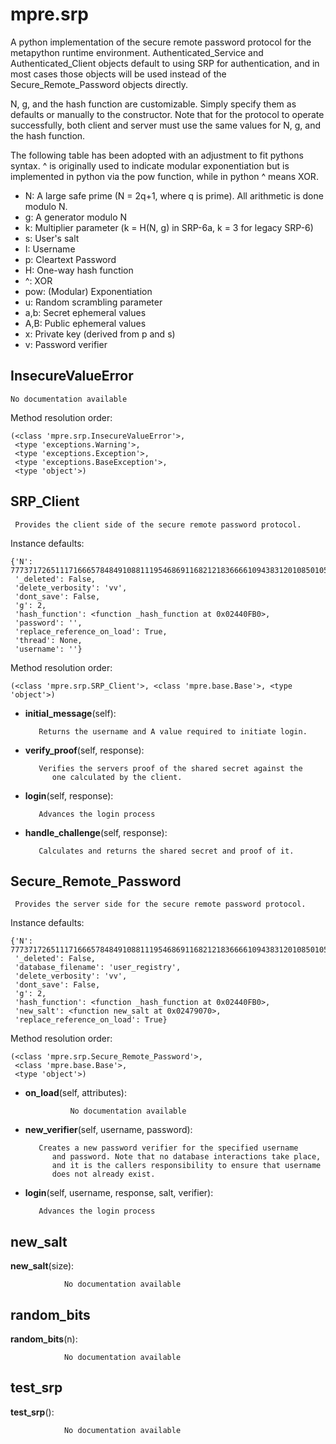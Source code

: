mpre.srp
==============


  A python implementation of the secure remote password protocol for the
  metapython runtime environment. Authenticated_Service and
  Authenticated_Client objects default to using SRP for authentication, 
  and in most cases those objects will be used instead of the
  Secure_Remote_Password objects directly.
  
  N, g, and the hash function are customizable. Simply specify them
  as defaults or manually to the constructor. Note that for the protocol
  to operate successfully, both client and server must use the same values
  for N, g, and the hash function.
  
  The following table has been adopted with an adjustment to fit 
  pythons syntax. ^ is originally used to indicate modular exponentiation
  but is implemented in python via the pow function, while in python
  ^ means XOR.
  
  - N:    A large safe prime (N = 2q+1, where q is prime). All arithmetic is done modulo N.
  - g:    A generator modulo N
  - k:    Multiplier parameter (k = H(N, g) in SRP-6a, k = 3 for legacy SRP-6)
  - s:    User's salt
  - I:    Username
  - p:   Cleartext Password
  - H:  One-way hash function
  - ^:    XOR
  - pow: (Modular) Exponentiation
  - u:    Random scrambling parameter
  - a,b:  Secret ephemeral values
  - A,B:  Public ephemeral values
  - x:   Private key (derived from p and s)
  - v:    Password verifier

InsecureValueError
--------------

	No documentation available


Method resolution order: 

	(<class 'mpre.srp.InsecureValueError'>,
	 <type 'exceptions.Warning'>,
	 <type 'exceptions.Exception'>,
	 <type 'exceptions.BaseException'>,
	 <type 'object'>)

SRP_Client
--------------

	 Provides the client side of the secure remote password protocol. 


Instance defaults: 

	{'N': 7773717265111716665784849108811195468691168212183666610943831201085010511899891097866548572111118684910952747912290758810072831034786508356106531131032323232323232325611098525085112495510589108117801138466120747252577412211182113995110871785281116105831038189734868755710010789108857374991131001088911699101102104727210323232323232323211955104881167972798468120541021026590977312056106506610810911681659072113836688821124885121521208012110288777210098804868651036967L,
	 '_deleted': False,
	 'delete_verbosity': 'vv',
	 'dont_save': False,
	 'g': 2,
	 'hash_function': <function _hash_function at 0x02440FB0>,
	 'password': '',
	 'replace_reference_on_load': True,
	 'thread': None,
	 'username': ''}

Method resolution order: 

	(<class 'mpre.srp.SRP_Client'>, <class 'mpre.base.Base'>, <type 'object'>)

- **initial_message**(self):

		 Returns the username and A value required to initiate login. 


- **verify_proof**(self, response):

		 Verifies the servers proof of the shared secret against the
            one calculated by the client. 


- **login**(self, response):

		 Advances the login process 


- **handle_challenge**(self, response):

		 Calculates and returns the shared secret and proof of it. 


Secure_Remote_Password
--------------

	 Provides the server side for the secure remote password protocol. 


Instance defaults: 

	{'N': 7773717265111716665784849108811195468691168212183666610943831201085010511899891097866548572111118684910952747912290758810072831034786508356106531131032323232323232325611098525085112495510589108117801138466120747252577412211182113995110871785281116105831038189734868755710010789108857374991131001088911699101102104727210323232323232323211955104881167972798468120541021026590977312056106506610810911681659072113836688821124885121521208012110288777210098804868651036967L,
	 '_deleted': False,
	 'database_filename': 'user_registry',
	 'delete_verbosity': 'vv',
	 'dont_save': False,
	 'g': 2,
	 'hash_function': <function _hash_function at 0x02440FB0>,
	 'new_salt': <function new_salt at 0x02479070>,
	 'replace_reference_on_load': True}

Method resolution order: 

	(<class 'mpre.srp.Secure_Remote_Password'>,
	 <class 'mpre.base.Base'>,
	 <type 'object'>)

- **on_load**(self, attributes):

				No documentation available


- **new_verifier**(self, username, password):

		 Creates a new password verifier for the specified username 
            and password. Note that no database interactions take place,
            and it is the callers responsibility to ensure that username
            does not already exist. 


- **login**(self, username, response, salt, verifier):

		 Advances the login process 


new_salt
--------------

**new_salt**(size):

				No documentation available


random_bits
--------------

**random_bits**(n):

				No documentation available


test_srp
--------------

**test_srp**():

				No documentation available
